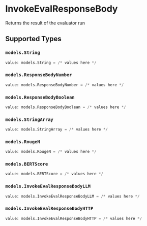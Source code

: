 # InvokeEvalResponseBody

Returns the result of the evaluator run


## Supported Types

### `models.String`

```python
value: models.String = /* values here */
```

### `models.ResponseBodyNumber`

```python
value: models.ResponseBodyNumber = /* values here */
```

### `models.ResponseBodyBoolean`

```python
value: models.ResponseBodyBoolean = /* values here */
```

### `models.StringArray`

```python
value: models.StringArray = /* values here */
```

### `models.RougeN`

```python
value: models.RougeN = /* values here */
```

### `models.BERTScore`

```python
value: models.BERTScore = /* values here */
```

### `models.InvokeEvalResponseBodyLLM`

```python
value: models.InvokeEvalResponseBodyLLM = /* values here */
```

### `models.InvokeEvalResponseBodyHTTP`

```python
value: models.InvokeEvalResponseBodyHTTP = /* values here */
```

